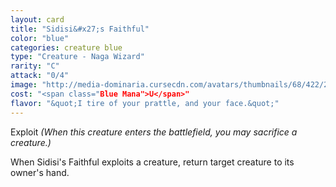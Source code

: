 ```yaml
---
layout: card
title: "Sidisi&#x27;s Faithful"
color: "blue"
categories: creature blue
type: "Creature - Naga Wizard"
rarity: "C"
attack: "0/4"
image: "http://media-dominaria.cursecdn.com/avatars/thumbnails/68/422/200/283/635618486221601491.png"
cost: "<span class="Blue Mana">U</span>"
flavor: "&quot;I tire of your prattle, and your face.&quot;"
---
```


Exploit <em>(When this creature enters the battlefield, you may sacrifice a creature.)</em>

When Sidisi's Faithful exploits a creature, return target creature to its owner's hand.
